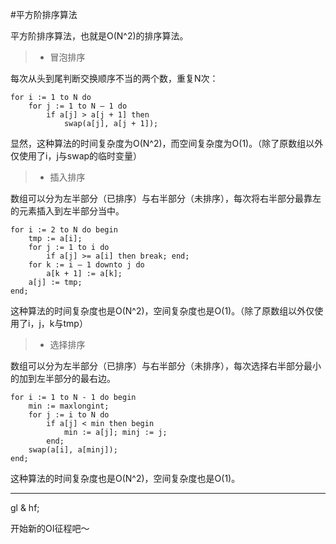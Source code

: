 #平方阶排序算法

平方阶排序算法，也就是O(N^2)的排序算法。

>* 冒泡排序

每次从头到尾判断交换顺序不当的两个数，重复N次：

```delphi
for i := 1 to N do
	for j := 1 to N – 1 do
		if a[j] > a[j + 1] then
			swap(a[j], a[j + 1]);
```

显然，这种算法的时间复杂度为O(N^2)，而空间复杂度为O(1)。（除了原数组以外仅使用了i，j与swap的临时变量）

>* 插入排序

数组可以分为左半部分（已排序）与右半部分（未排序），每次将右半部分最靠左的元素插入到左半部分当中。

```delphi
for i := 2 to N do begin
	tmp := a[i];
	for j := 1 to i do
		if a[j] >= a[i] then break; end;
	for k := i – 1 downto j do
		a[k + 1] := a[k];
	a[j] := tmp;
end;
```

这种算法的时间复杂度也是O(N^2)，空间复杂度也是O(1)。（除了原数组以外仅使用了i，j，k与tmp）

>* 选择排序

数组可以分为左半部分（已排序）与右半部分（未排序），每次选择右半部分最小的加到左半部分的最右边。

```delphi
for i := 1 to N - 1 do begin
	min := maxlongint;
	for j := i to N do
		if a[j] < min then begin
			min := a[j]; minj := j;
		end;
	swap(a[i], a[minj]);
end;
```

这种算法的时间复杂度也是O(N^2)，空间复杂度也是O(1)。


---------

gl & hf;

开始新的OI征程吧～
